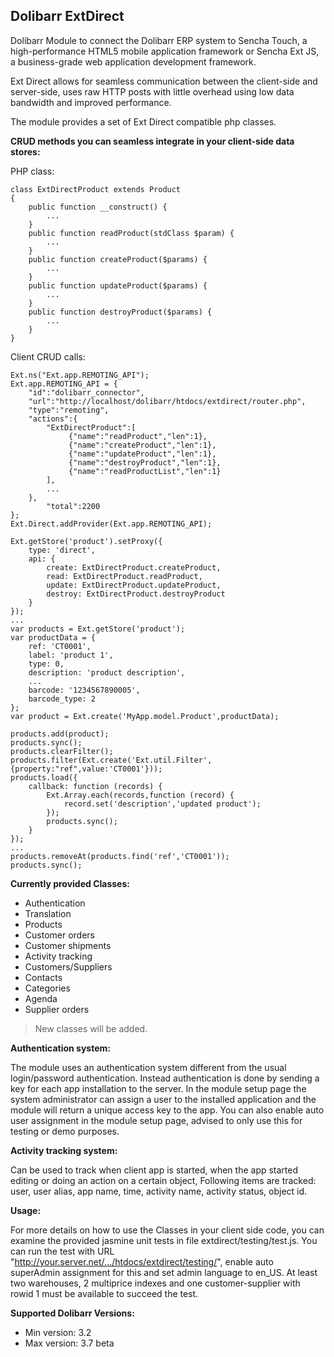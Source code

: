 ## Dolibarr ExtDirect ##

Dolibarr Module to connect the Dolibarr ERP system to Sencha Touch, a high-performance HTML5 mobile application framework or Sencha Ext JS, a business-grade web application development framework.

Ext Direct allows for seamless communication between the client-side and server-side, uses raw HTTP posts with little overhead using low data bandwidth and improved performance.

The module provides a set of Ext Direct compatible php classes. 

**CRUD methods you can seamless integrate in your client-side data stores:**

PHP class:

    class ExtDirectProduct extends Product
    {
    	public function __construct() {
    		...
    	}
    	public function readProduct(stdClass $param) {
    		...
    	}
    	public function createProduct($params) {
    		...
    	}
    	public function updateProduct($params) {
    		...
    	}
    	public function destroyProduct($params) {
    		...
    	}
    }

Client CRUD calls:
	
    
	Ext.ns("Ext.app.REMOTING_API");
    Ext.app.REMOTING_API = {
    	"id":"dolibarr_connector",
    	"url":"http://localhost/dolibarr/htdocs/extdirect/router.php",
    	"type":"remoting",
    	"actions":{
    		"ExtDirectProduct":[
    		     {"name":"readProduct","len":1},
    		     {"name":"createProduct","len":1},
    		     {"name":"updateProduct","len":1},
    		     {"name":"destroyProduct","len":1},
    		     {"name":"readProductList","len":1}
    		],
			...
		},
    		"total":2200
    };
    Ext.Direct.addProvider(Ext.app.REMOTING_API);
    
	Ext.getStore('product').setProxy({
		type: 'direct',
		api: {
			create: ExtDirectProduct.createProduct,
			read: ExtDirectProduct.readProduct,
			update: ExtDirectProduct.updateProduct,
			destroy: ExtDirectProduct.destroyProduct
		}
	});
	...
	var products = Ext.getStore('product');
    var productData = {
    	ref: 'CT0001',
    	label: 'product 1',	
    	type: 0,
    	description: 'product description',
    	...
    	barcode: '1234567890005',
    	barcode_type: 2	
    };
    var product = Ext.create('MyApp.model.Product',productData);
    
    products.add(product);					
    products.sync();
    products.clearFilter();
    products.filter(Ext.create('Ext.util.Filter',{property:"ref",value:'CT0001'}));
    products.load({
    	callback: function (records) {
    		Ext.Array.each(records,function (record) {
    			record.set('description','updated product');
    		});
    		products.sync();
    	}
    });
    ...
    products.removeAt(products.find('ref','CT0001'));
    products.sync();

**Currently provided Classes:**

- Authentication
- Translation
- Products
- Customer orders
- Customer shipments
- Activity tracking
- Customers/Suppliers
- Contacts
- Categories
- Agenda
- Supplier orders


> New classes will be added.

**Authentication system:**

The module uses an authentication system different from the usual login/password authentication. Instead authentication is done by sending a key for each app installation to the server. In the module setup page the system administrator can assign a user to the installed application and the module will return a unique access key to the app. You can also enable auto user assignment in the module setup page, advised to only use this for testing or demo purposes.

**Activity tracking system:**

Can be used to track when client app is started, when the app started editing or doing an action on a certain object, Following items are tracked: user, user alias, app name, time, activity name, activity status, object id.

**Usage:**

For more details on how to use the Classes in your client side code, you can examine the provided jasmine unit tests in file extdirect/testing/test.js. You can run the test with URL "http://your.server.net/.../htdocs/extdirect/testing/", enable auto superAdmin assignment for this and set admin language to en_US.
At least two warehouses, 2 multiprice indexes and one customer-supplier with rowid 1 must be available to succeed the test.

**Supported Dolibarr Versions:**

- Min version:	3.2
- Max version:	3.7 beta